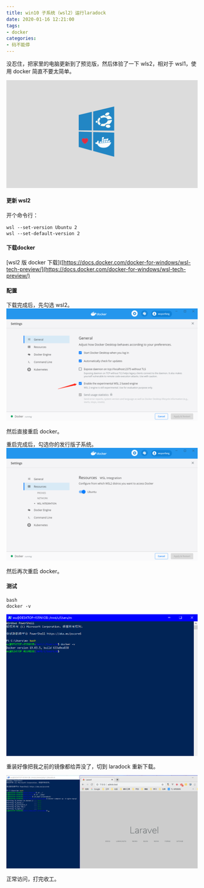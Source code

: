 ```yaml
---
title: win10 子系统（wsl2）运行laradock
date: 2020-01-16 12:21:00
tags:
- docker
categories:
- 码不能停
---
```


没忍住，把家里的电脑更新到了预览版，然后体验了一下 wls2，相对于 wsl1，使用 docker 简直不要太简单。

![](/images/docker-love-wsl2.png)
<!-- more  -->
#### 更新 wsl2
开个命令行：
```
wsl --set-version Ubuntu 2
wsl --set-default-version 2
```

#### 下载docker
 [wsl2 版 docker 下载]([https://docs.docker.com/docker-for-windows/wsl-tech-preview/](https://docs.docker.com/docker-for-windows/wsl-tech-preview/)

#### 配置
下载完成后，先勾选 wsl2。
![配置](/images/enable-wsl2.png)

然后直接重启 docker。

重启完成后，勾选你的发行版子系统。
![image.png](/images/ubuntu.png)

然后再次重启 docker。

#### 测试
```
bash
docker -v
```
![image.png](/images/test.png)

重装好像把我之前的镜像都给弄没了，切到 laradock 重新下载。

![image.png](/images/visited.png)

正常访问，打完收工。
